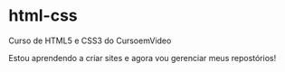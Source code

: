 # html-css
 Curso de HTML5 e CSS3 do CursoemVideo

Estou aprendendo a criar sites e agora vou gerenciar meus 
repostórios!

